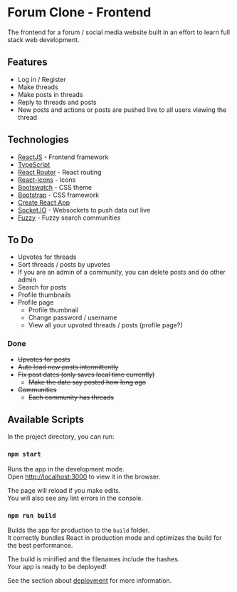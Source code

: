 # Forum Clone - Frontend

The frontend for a forum / social media website built in an effort to learn full stack web development. 

## Features

* Log in / Register 
* Make threads
* Make posts in threads
* Reply to threads and posts
* New posts and actions or posts are pushed live to all users viewing the thread

## Technologies
* [ReactJS](https://reactjs.org/) - Frontend framework
* [TypeScript](https://www.typescriptlang.org/)
* [React Router](https://github.com/ReactTraining/react-router) - React routing
* [React-icons](https://react-icons.github.io/react-icons) - Icons
* [Bootswatch](https://bootswatch.com/) - CSS theme
* [Bootstrap](https://getbootstrap.com/) - CSS framework
* [Create React App](https://github.com/facebook/create-react-app)
* [Socket.IO](https://socket.io/) - Websockets to push data out live
* [Fuzzy](https://www.npmjs.com/package/fuzzy) - Fuzzy search communities
## To Do

* Upvotes for threads
* Sort threads / posts by upvotes 
* If you are an admin of a community, you can delete posts and do other admin
* Search for posts
* Profile thumbnails
* Profile page
  * Profile thumbnail
  * Change password / username
  * View all your upvoted threads / posts (profile page?)

### Done
* ~~Upvotes for posts~~
* ~~Auto load new posts intermittently~~
* ~~Fix post dates (only saves local time currently)~~
  * ~~Make the date say posted how long ago~~
* ~~Communities~~
  * ~~Each community has threads~~



## Available Scripts

In the project directory, you can run:

### `npm start`

Runs the app in the development mode.\
Open [http://localhost:3000](http://localhost:3000) to view it in the browser.

The page will reload if you make edits.\
You will also see any lint errors in the console.

### `npm run build`

Builds the app for production to the `build` folder.\
It correctly bundles React in production mode and optimizes the build for the best performance.

The build is minified and the filenames include the hashes.\
Your app is ready to be deployed!

See the section about [deployment](https://facebook.github.io/create-react-app/docs/deployment) for more information.
